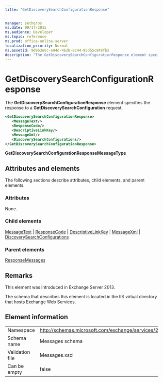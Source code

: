 ```yaml
---
title: "GetDiscoverySearchConfigurationResponse"
 
 
manager: sethgros
ms.date: 09/17/2015
ms.audience: Developer
ms.topic: reference
ms.prod: office-online-server
localization_priority: Normal
ms.assetid: 9d963e6c-e94d-462b-8c44-95d55c848fb2
description: "The GetDiscoverySearchConfigurationResponse element specifies the response to a GetDiscoverySearchConfiguration request."
---
```


# GetDiscoverySearchConfigurationResponse

The **GetDiscoverySearchConfigurationResponse** element specifies the response to a **GetDiscoverySearchConfiguration** request. 
  
```XML
<GetDiscoverySearchConfigurationResponse>
   <MessageText/>
   <ResponseCode/>
   <DescriptiveLinkKey/>
   <MessageXml/>
   <DiscoverySearchConfigurations/>
</GetDiscoverySearchConfigurationResponse>
```

 **GetDiscoverySearchConfigurationResponseMessageType**
## Attributes and elements

The following sections describe attributes, child elements, and parent elements.
  
### Attributes

None.
  
### Child elements

[MessageText](messagetext.md) | [ResponseCode](responsecode.md) | [DescriptiveLinkKey](descriptivelinkkey.md) | [MessageXml](messagexml.md) | [DiscoverySearchConfigurations](discoverysearchconfigurations.md)
  
### Parent elements

[ResponseMessages](responsemessages.md)
  
## Remarks

This element was introduced in Exchange Server 2013.
  
The schema that describes this element is located in the IIS virtual directory that hosts Exchange Web Services.
  
## Element information

|||
|:-----|:-----|
|Namespace  <br/> |http://schemas.microsoft.com/exchange/services/2006/messages  <br/> |
|Schema name  <br/> |Messages schema  <br/> |
|Validation file  <br/> |Messages.xsd  <br/> |
|Can be empty  <br/> |false  <br/> |
   

